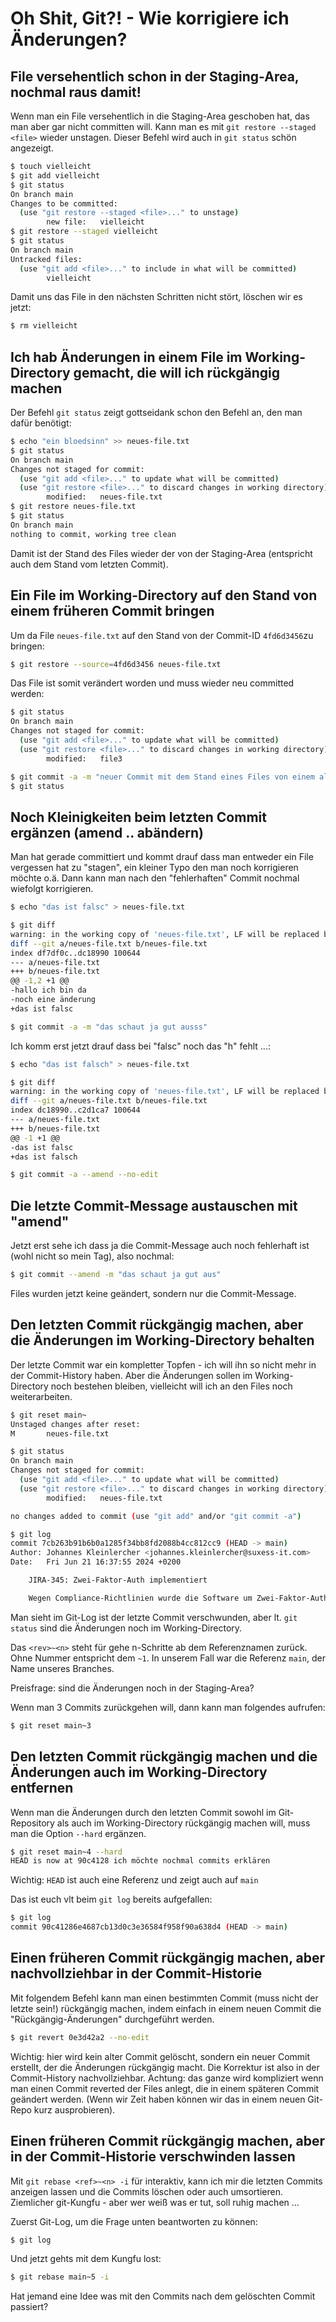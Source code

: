 # Oh Shit, Git?! - Wie korrigiere ich Änderungen?

## File versehentlich schon in der Staging-Area, nochmal raus damit!

Wenn man ein File versehentlich in die Staging-Area geschoben hat, das man aber gar nicht committen will. Kann man es mit `git restore --staged <file>` wieder unstagen.
Dieser Befehl wird auch in `git status` schön angezeigt.

```bash
$ touch vielleicht
$ git add vielleicht
$ git status
On branch main
Changes to be committed:
  (use "git restore --staged <file>..." to unstage)
        new file:   vielleicht
$ git restore --staged vielleicht
$ git status
On branch main
Untracked files:
  (use "git add <file>..." to include in what will be committed)
        vielleicht
```

Damit uns das File in den nächsten Schritten nicht stört, löschen wir es jetzt:

```bash
$ rm vielleicht
```

## Ich hab Änderungen in einem File im Working-Directory gemacht, die will ich rückgängig machen

Der Befehl `git status` zeigt gottseidank schon den Befehl an, den man dafür benötigt:

```bash
$ echo "ein bloedsinn" >> neues-file.txt
$ git status
On branch main
Changes not staged for commit:
  (use "git add <file>..." to update what will be committed)
  (use "git restore <file>..." to discard changes in working directory)
        modified:   neues-file.txt
$ git restore neues-file.txt
$ git status
On branch main
nothing to commit, working tree clean
```

Damit ist der Stand des Files wieder der von der Staging-Area (entspricht auch dem Stand vom letzten Commit).

## Ein File im Working-Directory auf den Stand von einem früheren Commit bringen

Um da File `neues-file.txt` auf den Stand von der Commit-ID `4fd6d3456`zu bringen:

```bash
$ git restore --source=4fd6d3456 neues-file.txt
```

Das File ist somit verändert worden und muss wieder neu committed werden:

```bash
$ git status
On branch main
Changes not staged for commit:
  (use "git add <file>..." to update what will be committed)
  (use "git restore <file>..." to discard changes in working directory)
        modified:   file3

$ git commit -a -m "neuer Commit mit dem Stand eines Files von einem alten Commit"
$ git status
```


## Noch Kleinigkeiten beim letzten Commit ergänzen (amend .. abändern)

Man hat gerade committiert und kommt drauf dass man entweder
ein File vergessen hat zu "stagen", ein kleiner Typo den man noch korrigieren möchte o.ä.
Dann kann man nach den "fehlerhaften" Commit nochmal wiefolgt korrigieren.

```bash
$ echo "das ist falsc" > neues-file.txt

$ git diff
warning: in the working copy of 'neues-file.txt', LF will be replaced by CRLF the next time Git touches it
diff --git a/neues-file.txt b/neues-file.txt
index df7df0c..dc18990 100644
--- a/neues-file.txt
+++ b/neues-file.txt
@@ -1,2 +1 @@
-hallo ich bin da
-noch eine änderung
+das ist falsc

$ git commit -a -m "das schaut ja gut ausss"
```

Ich komm erst jetzt drauf dass bei "falsc" noch das "h" fehlt ...:

```bash
$ echo "das ist falsch" > neues-file.txt

$ git diff
warning: in the working copy of 'neues-file.txt', LF will be replaced by CRLF the next time Git touches it
diff --git a/neues-file.txt b/neues-file.txt
index dc18990..c2d1ca7 100644
--- a/neues-file.txt
+++ b/neues-file.txt
@@ -1 +1 @@
-das ist falsc
+das ist falsch

$ git commit -a --amend --no-edit
```

## Die letzte Commit-Message austauschen mit "amend"

Jetzt erst sehe ich dass ja die Commit-Message auch noch fehlerhaft ist (wohl nicht so mein Tag),
also nochmal:

```bash
$ git commit --amend -m "das schaut ja gut aus"
```

Files wurden jetzt keine geändert, sondern nur die Commit-Message.

## Den letzten Commit rückgängig machen, aber die Änderungen im Working-Directory behalten

Der letzte Commit war ein kompletter Topfen - ich will ihn so nicht mehr in der Commit-History haben.
Aber die Änderungen sollen im Working-Directory noch bestehen bleiben, vielleicht will ich an den Files noch weiterarbeiten.

```bash
$ git reset main~
Unstaged changes after reset:
M       neues-file.txt

$ git status
On branch main
Changes not staged for commit:
  (use "git add <file>..." to update what will be committed)
  (use "git restore <file>..." to discard changes in working directory)
        modified:   neues-file.txt

no changes added to commit (use "git add" and/or "git commit -a")

$ git log
commit 7cb263b91b6b0a1285f34bb8fd2088b4cc812cc9 (HEAD -> main)
Author: Johannes Kleinlercher <johannes.kleinlercher@suxess-it.com>
Date:   Fri Jun 21 16:37:55 2024 +0200

    JIRA-345: Zwei-Faktor-Auth implementiert

    Wegen Compliance-Richtlinien wurde die Software um Zwei-Faktor-Auth erweitert.
```

Man sieht im Git-Log ist der letzte Commit verschwunden, aber lt. `git status` sind die Änderungen noch im Working-Directory.

Das `<rev>~<n>` steht für gehe n-Schritte ab dem Referenznamen zurück. Ohne Nummer entspricht dem `~1`. In unserem Fall war die Referenz `main`, der Name unseres Branches.

Preisfrage: sind die Änderungen noch in der Staging-Area?



Wenn man 3 Commits zurückgehen will, dann kann man folgendes aufrufen:

```bash
$ git reset main~3
```

## Den letzten Commit rückgängig machen und die Änderungen auch im Working-Directory entfernen

Wenn man die Änderungen durch den letzten Commit sowohl im Git-Repository als auch im Working-Directory rückgängig machen will,
muss man die Option `--hard` ergänzen.

```bash
$ git reset main~4 --hard
HEAD is now at 90c4128 ich möchte nochmal commits erklären
```

Wichtig: `HEAD` ist auch eine Referenz und zeigt auch auf `main`

Das ist euch vlt beim `git log` bereits aufgefallen:

```bash
$ git log
commit 90c41286e4687cb13d0c3e36584f958f90a638d4 (HEAD -> main)
```

## Einen früheren Commit rückgängig machen, aber nachvollziehbar in der Commit-Historie

Mit folgendem Befehl kann man einen bestimmten Commit (muss nicht der letzte sein!) rückgängig machen,
indem einfach in einem neuen Commit die "Rückgängig-Änderungen" durchgeführt werden.

```bash
$ git revert 0e3d42a2 --no-edit
```

Wichtig: hier wird kein alter Commit gelöscht, sondern ein neuer Commit erstellt, der die Änderungen rückgängig macht. Die Korrektur ist also in der Commit-History nachvollziehbar.
Achtung: das ganze wird kompliziert wenn man einen Commit reverted der Files anlegt, die in einem späteren Commit geändert werden. (Wenn wir Zeit haben können wir das in einem neuen Git-Repo kurz ausprobieren).

## Einen früheren Commit rückgängig machen, aber in der Commit-Historie verschwinden lassen

Mit `git rebase <ref>~<n> -i` für interaktiv, kann ich mir die letzten <n> Commits anzeigen lassen und die Commits löschen oder auch umsortieren.
Ziemlicher git-Kungfu - aber wer weiß was er tut, soll ruhig machen ...

Zuerst Git-Log, um die Frage unten beantworten zu können:
```bash
$ git log
```

Und jetzt gehts mit dem Kungfu lost:
```bash
$ git rebase main~5 -i
```

Hat jemand eine Idee was mit den Commits nach dem gelöschten Commit passiert?
